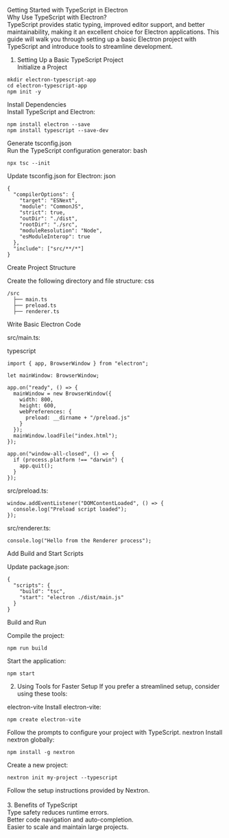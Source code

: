 Getting Started with TypeScript in Electron<br>
Why Use TypeScript with Electron?<br>
TypeScript provides static typing, improved editor support, and better maintainability, making it an excellent choice for Electron applications. This guide will walk you through setting up a basic Electron project with TypeScript and introduce tools to streamline development.
<br>
1. Setting Up a Basic TypeScript Project<br>
Initialize a Project

```
mkdir electron-typescript-app
cd electron-typescript-app
npm init -y

```
Install Dependencies <br>
    Install TypeScript and Electron:
 ```
npm install electron --save
npm install typescript --save-dev

```
Generate tsconfig.json<br>
Run the TypeScript configuration generator:
bash
```
npx tsc --init
```
Update tsconfig.json for Electron:
json
```
{
  "compilerOptions": {
    "target": "ESNext",
    "module": "CommonJS",
    "strict": true,
    "outDir": "./dist",
    "rootDir": "./src",
    "moduleResolution": "Node",
    "esModuleInterop": true
  },
  "include": ["src/**/*"]
}
```
Create Project Structure

Create the following directory and file structure:
css
```
/src
  ├── main.ts
  ├── preload.ts
  ├── renderer.ts
```
Write Basic Electron Code

src/main.ts:

typescript
```
import { app, BrowserWindow } from "electron";

let mainWindow: BrowserWindow;

app.on("ready", () => {
  mainWindow = new BrowserWindow({
    width: 800,
    height: 600,
    webPreferences: {
      preload: __dirname + "/preload.js"
    }
  });
  mainWindow.loadFile("index.html");
});

app.on("window-all-closed", () => {
  if (process.platform !== "darwin") {
    app.quit();
  }
});
```
src/preload.ts:

```
window.addEventListener("DOMContentLoaded", () => {
  console.log("Preload script loaded");
});
```
src/renderer.ts:
```
console.log("Hello from the Renderer process");
```
Add Build and Start Scripts

Update package.json:
```
{
  "scripts": {
    "build": "tsc",
    "start": "electron ./dist/main.js"
  }
}
```
Build and Run

Compile the project:
```
npm run build
```
Start the application:
```
npm start
```
2. Using Tools for Faster Setup
If you prefer a streamlined setup, consider using these tools:

electron-vite
Install electron-vite:
```
npm create electron-vite
```
Follow the prompts to configure your project with TypeScript.
nextron
Install nextron globally:
```
npm install -g nextron
```
Create a new project:
```
nextron init my-project --typescript
```
Follow the setup instructions provided by Nextron.<br>
<br>3. Benefits of TypeScript<br>
    Type safety reduces runtime errors.<br>
    Better code navigation and auto-completion.<br>
    Easier to scale and maintain large projects.<br>